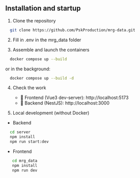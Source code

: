 ## Installation and startup

1. Clone the repository

```sh
  git clone https://github.com/PskProduction/mrg-data.git
```

2. Fill in .env in the mrg_data folder


3. Assemble and launch the containers

```sh
  docker compose up --build
```

or in the background:

```sh
  docker compose up --build -d
```

4. Check the work
    - 🔗 Frontend (Vue3 dev-server):
      http://localhost:5173
    - 🔗 Backend (NestJS):
      http://localhost:3000


5. Local development (without Docker)

- Backend

```sh
  cd server
  npm install
  npm run start:dev
```

- Frontend

```sh
   cd mrg_data
   npm install
   npm run dev
```